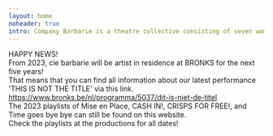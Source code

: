 ```yaml
---
layout: home
noheader: true
intro: Company Barbarie is a theatre collective consisting of seven women. <a href="/en/about/">Read more</a>
---
```


HAPPY NEWS!<br>
From 2023, cie barbarie will be artist in residence at BRONKS for the next five years!<br>
That means that you can find all information about our latest performance 'THIS IS NOT THE TITLE' via this link.<br>
https://www.bronks.be/nl/programma/5037/dit-is-niet-de-titel<br>
The 2023 playlists of Mise en Place, CASH IN!, CRISPS FOR FREE!, and Time goes bye bye can still be found on this website.<br>
Check the playlists at the productions for all dates!<br>


